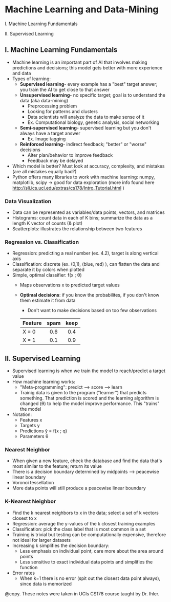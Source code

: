 # Machine Learning and Data-Mining
I. Machine Learning Fundamentals

II. Supervised Learning


## I. Machine Learning Fundamentals
- Machine learning is an important part of AI that involves making predictions and decisions; this model gets better with more experience and data
- Types of learning:
  - **Supervised learning**- every example has a "best" target answer; you train the AI to get close to that answer
  - **Unsupervised learning**- no specific target; goal is to understand the data (aka data-mining)
    - Preprocessing problem
    - Looking for patterns and clusters
    - Data scientists will analyze the data to make sense of it
    - Ex. Computational biology, genetic analysis, social networking
  - **Semi-supervised learning**- supervised learning but you don't always have a target answer
    - Ex. Image tagging
  - **Reinforced learning**- indirect feedback; "better" or "worse" decisions
    - Alter plan/behavior to improve feedback
    - Feedback may be delayed
- Which model is better? Must look at accuracy, complexity, and mistakes (are all mistakes equally bad?)
- Python offers many libraries to work with machine learning: numpy, matplotlib, scipy -> good for data exploration (more info found here http://sli.ics.uci.edu/extras/cs178/Intro_Tutorial.html )
### Data Visualization
- Data can be represented as variables/data points, vectors, and matrices
- Histograms: count data in each of K bins; summarize the data as a length K vector of counts (& plot)
- Scatterplots: illustrates the relationship between two features

### Regression vs. Classification
- Regression: predicting a real number (ex. 4.2), target is along vertical axis
- Classification: discrete (ex. (0,1), (blue, red) ), can flatten the data and separate it by colors when plotted
- Simple, optimal classifier: f(x ; θ)
  - Maps observations x to predicted target values
  - **Optimal decisions**: if you know the probabilites, if you don't know them estimate it from data
    - Don't want to make decisions based on too few observations  
    
    | Feature | spam  | keep |
    |---------|:-----:|:----:|
    |X = 0    | 0.6   | 0.4 |   <- we know that if X = 0, most likely to be spam
    |X = 1    | 0.1   | 0.9 |   <- we know that if X = 1, high probability we keep the mail
   
## II. Supervised Learning
- Supervised learning is when we train the model to reach/predict a target value
- How machine learning works:
  - "Meta-programming": predict --> score --> learn
  - Trainig data is given to the program ("learner") that predicts something. That prediction is scored and the learning algorithm is changed (θ) to help the model improve performance. This "trains" the model
- Notation:
  - Features x
  - Targets y 
  - Predictions ŷ = f(x ; q)
  - Parameters θ
### Nearest Neighbor
- When given a new feature, check the database and find the data that's most similar to the feature; return its value
- There is a decision boundary determined by midpoints --> peacewise linear boundary
- Voronoi tessellation
- More data points will still produce a peacewise linear boundary 

### K-Nearest Neighbor
- Find the k nearest neighbors to x in the data; select a set of k vectors closest to x
- Regression: average the y-values of the k closest training examples
- Classification: pick the class label that is most common in a set
- Training is trivial but testing can be computationally expensive, therefore not ideal for larger datasets
- Increasing k simplifies the decision boundary:
  - Less emphasis on individual point, care more about the area around points
  - Less sensitive to exact individual data points and simplifies the function
- Error rates
  - When k=1 there is no error (spit out the closest data point always), since data is memorized

@copy. These notes were taken in UCIs CS178 course taught by Dr. Ihler.
